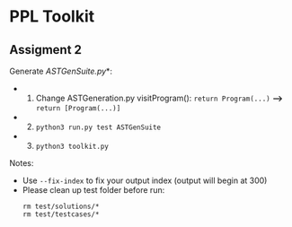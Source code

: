 # PPL Toolkit

## Assigment 2
Generate *ASTGenSuite.py**:
- 1. Change ASTGeneration.py visitProgram():
    `return Program(...)` **-->** `return [Program(...)]`
- 2. `python3 run.py test ASTGenSuite`
- 3. `python3 toolkit.py`

Notes:
- Use `--fix-index` to fix your output index (output will begin at 300)
- Please clean up test folder before run:
    ```
    rm test/solutions/*
    rm test/testcases/*
    ```